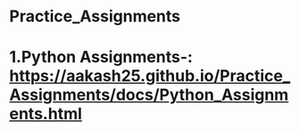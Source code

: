# Practice_Assignments
#        1.Python Assignments-: https://aakash25.github.io/Practice_Assignments/docs/Python_Assignments.html
